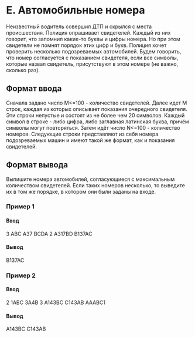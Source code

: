 # E. Автомобильные номера

Неизвестный водитель совершил ДТП и скрылся с места происшествия. Полиция опрашивает свидетелей. Каждый из них говорит, что запомнил какие-то буквы и цифры номера. Но при этом свидетели не помнят порядок этих цифр и букв. Полиция хочет проверить несколько подозреваемых автомобилей. Будем говорить, что номер согласуется с показанием свидетеля, если все символы, которые назвал свидетель, присутствуют в этом номере (не важно, сколько раз).

## Формат ввода

Сначала задано число M<=100 - количество свидетелей. Далее идет M строк, каждая из которых описывает показания очередного свидетеля. Эти строки непустые и состоят из не более чем 20 символов. Каждый символ в строке - либо цифра, либо заглавная латинская буква, причём символы могут повторяться.
Затем идёт число N<=100 - количество номеров. Следующие строки представляют из себя номера подозреваемых машин и имеют такой же формат, как и показания свидетелей.

## Формат вывода

Выпишите номера автомобилей, согласующиеся с максимальным количеством свидетелей. Если таких номеров несколько, то выведите их в том же порядке, в котором они были заданы на входе.

### Пример 1

#### Ввод
3
ABC
A37
BCDA
2
A317BD
B137AC

#### Вывод
B137AC

### Пример 2

#### Ввод
2
1ABC
3A4B
3
A143BC
C143AB
AAABC1

#### Вывод
A143BC
C143AB

